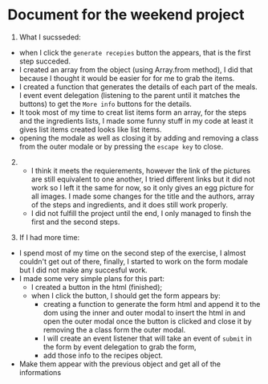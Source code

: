 # Document for the weekend project

1. What I sucsseded:
  - when I click the `generate recepies` button the appears, that is the first step succeded.
  - I created an array from the object (using Array.from method), I did that because I thought it would be easier for for me to grab the items.
 - I created a function that generates the details  of each part of the meals. I event event delegation (listening to the parent until it matches the buttons) to get the `More info` buttons for the details.
  - It took most of my time to creat list items form an array, for the steps and the ingredients lists, I made some funny stuff in my code at least it gives list items created looks like list items.
  - opening the modale as well as closing it by adding and removing a class from the outer modale or by pressing the `escape key` to close.

2. - I think it meets the requierements, however the link of the pictures are still equivalent to one another, I tried different links but it did not work so I left it the same for now, so it only gives an egg picture for all images. I made some changes for the title and the authors, array of the steps and ingredients, and it does still work properly.
   - I did not fulfill the project until the end, I only managed to finsh the first and the second steps. 

3. If I had more time:
  - I spend most of my time on the second step of the exercise, I almost couldn't get out of there, finally, I started to work on the form modale but I did not make any succesful work.
  - I made some very simple plans for this part:
    - I created a button in the html (finished);
    - when I click the button, I should get the form appears by: 
      - creating a function to generate the form html and append it to the dom using the inner and outer modal to insert the html in and open the outer modal once the button is clicked and close it by removing the a class form the outer modal.
      - I will create an event listener that will take an event of `submit` in the form by event delegation to grab the form,
      - add those info to the recipes object.
  - Make them appear with the previous object and get all of the informations